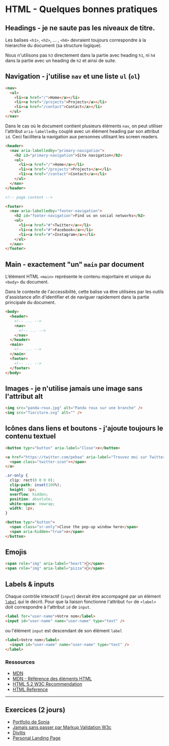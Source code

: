 # HTML - Quelques bonnes pratiques

## Headings - je ne saute pas les niveaux de titre.

Les balises `<h1>`, `<h2>`, &hellip; , `<h6>` devraient toujours correspondre à la hierarchie du document (sa structure logique).

Nous n'utilisons pas `h3` directement dans la partie avec heading `h1`, ni `h4` dans la partie avec un heading de `h2` et ainsi de suite.

## Navigation - j'utilise `nav` et une liste `ul` (`ol`)

```html
<nav>
  <ul>
    <li><a href="/">Home</a></li>
    <li><a href="/projects">Projects</a></li>
    <li><a href="/contact">Contact</a></li>
  </ul>
</nav>
```

Dans le cas où le document contient plusieurs éléments `nav`, on peut utiliser l'attribut `aria-labelledby` couplé avec un élément heading par son attribut `id`. Ceci facilitera la navigation aux personnes utilisant les screen readers.

```html
<header>
  <nav aria-labelledby="primary-navigation">
    <h2 id="primary-navigation">Site navigation</h2>
    <ul>
      <li><a href="/">Home</a></li>
      <li><a href="/projects">Projects</a></li>
      <li><a href="/contact">Contact</a></li>
    </ul>
  </nav>
</header>

<!-- page content -->

<footer>
  <nav aria-labelledby="footer-navigation">
    <h2 id="footer-navigation">Find us on social networks</h2>
    <ul>
      <li><a href="#">Twitter</a></li>
      <li><a href="#">Facebook</a></li>
      <li><a href="#">Instagram</a></li>
    </ul>
  </nav>
</footer>
```

## Main - exactement "un" `main` par document

L’élément HTML `<main>` représente le contenu majoritaire et unique du `<body>` du document.

Dans le contexte de l'accessibilité, cette balise va être utilisées par les outils d'assistance afin d'identifier et de naviguer rapidement dans la partie principale du document.

```html
<body>
  <header>
    <!-- ... -->
    <nav>
      <!-- ... -->
    </nav>
  </header>
  <main>
    <!-- ... -->
  </main>
  <footer>
    <!-- ... -->
  </footer>
</body>
```

## Images - je n'utilise jamais une image sans l'attribut alt

```html
<img src="panda-roux.jpg" alt="Panda roux sur une branche" />
<img src="fioriture.svg" alt="" />
```

## Icônes dans liens et boutons - j'ajoute toujours le contenu textuel

```html
<button typr="button" aria-label="Close">x</button>
```

```html
<a href="https://twitter.com/pehaa" aria-label="Trouvez moi sur Twitter">
  <span class="twitter-icon"></span>
</a>
```

```css
.sr-only {
  clip: rect(0 0 0 0);
  clip-path: inset(100%);
  height: 1px;
  overflow: hidden;
  position: absolute;
  white-space: nowrap;
  width: 1px;
}
```

```html
<button typr="button">
  <span class="sr-only">Close the pop-up window here</span>
  <span aria-hidden="true">x</span>
</button>
```

## Emojis

```html
<span role="img" aria-label="heart">💖</span>
<span role="img" aria-label="pizza">🍕</span>
```

## Labels & inputs

Chaque contrôle interactif (`input`) devrait être accompagné par un élément [`label`](https://developer.mozilla.org/fr/docs/Web/HTML/Element/label) qui le décrit. Pour que la liaison fonctionne l'attribut `for` de `<label>` doit correspondre à l'attribut `id` de `input`.

```html
<label for="user-name">Votre nom</label>
<input id="user-name" name="user-name" type="text" />
```

ou l'élément `input` est descendant de son élément `label`

```html
<label>Votre nom</label>
  <input id="user-name" name="user-name" type="text" />
</label>
```

### Ressources

- [MDN](https://developer.mozilla.org/en-US/docs/Web/HTML/Element/Heading_Elements#navigation)
- [MDN - Référence des éléments HTML](https://developer.mozilla.org/fr/docs/Web/HTML/Element)
- [HTML 5.2 W3C Recommendation](https://www.w3.org/TR/html52/)
- [HTML Reference](https://htmlreference.io/)

---

## Exercices (2 jours)

- [Portfolio de Sonia](https://codepen.io/alyra/pen/PoPXqVy)
- [Jamais sans passer par Markup Validation W3c](https://codepen.io/alyra/pen/JjYaZZL)
- [Divitis](https://codepen.io/alyra/pen/yLYxEvJ)
- [Personal Landing Page](https://codepen.io/alyra/pen/WNQgyBw)
